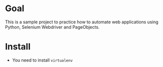 # Goal
This is a sample project to practice how to automate web applications using Python, Selenium Webdriver and PageObjects.

# Install 

- You need to install `virtualenv`
